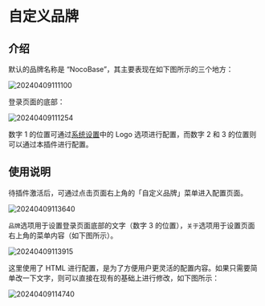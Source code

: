 # 自定义品牌

<PluginInfo commercial="true" name="custom-brand"></PluginInfo>

## 介绍

默认的品牌名称是 “NocoBase”，其主要表现在如下图所示的三个地方：

![20240409111100](https://static-docs.nocobase.com/20240409111100.png)

登录页面的底部：

![20240409111254](https://static-docs.nocobase.com/20240409111254.png)

数字 1 的位置可通过[系统设置](/handbook/system-settings)中的 Logo 选项进行配置，而数字 2 和 3 的位置则可以通过本插件进行配置。

## 使用说明

待插件激活后，可通过点击页面右上角的「自定义品牌」菜单进入配置页面。

![20240409113640](https://static-docs.nocobase.com/20240409113640.png)

`品牌`选项用于设置登录页面底部的文字（数字 3 的位置），`关于`选项用于设置页面右上角的菜单内容（如下图所示）。

![20240409113915](https://static-docs.nocobase.com/20240409113915.png)

这里使用了 HTML 进行配置，是为了方便用户更灵活的配置内容。如果只需要简单改一下文字，则可以直接在现有的基础上进行修改，如下图所示：

![20240409114740](https://static-docs.nocobase.com/20240409114740.png)